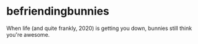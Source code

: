 # befriendingbunnies
When life (and quite frankly, 2020) is getting you down, bunnies still think you're awesome.
